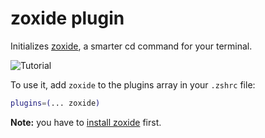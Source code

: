 # zoxide plugin

Initializes [zoxide](https://github.com/ajeetdsouza/zoxide), a smarter cd
command for your terminal.

![Tutorial](https://raw.githubusercontent.com/ajeetdsouza/zoxide/97dc08347d9dbf5b5a4516b79e0ac27366b962ce/contrib/tutorial.webp)

To use it, add `zoxide` to the plugins array in your `.zshrc` file:

```zsh
plugins=(... zoxide)
```

**Note:** you have to [install zoxide](https://github.com/ajeetdsouza/zoxide#step-1-install-zoxide) first.
